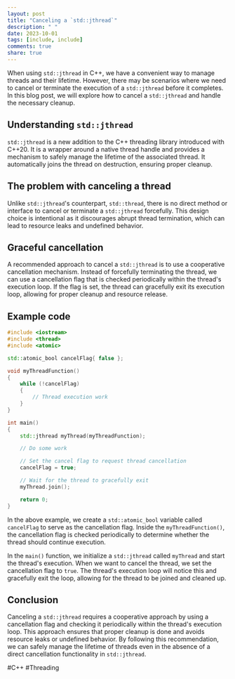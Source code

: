 ```yaml
---
layout: post
title: "Canceling a `std::jthread`"
description: " "
date: 2023-10-01
tags: [include, include]
comments: true
share: true
---
```


When using `std::jthread` in C++, we have a convenient way to manage threads and their lifetime. However, there may be scenarios where we need to cancel or terminate the execution of a `std::jthread` before it completes. In this blog post, we will explore how to cancel a `std::jthread` and handle the necessary cleanup.

## Understanding `std::jthread`

`std::jthread` is a new addition to the C++ threading library introduced with C++20. It is a wrapper around a native thread handle and provides a mechanism to safely manage the lifetime of the associated thread. It automatically joins the thread on destruction, ensuring proper cleanup.

## The problem with canceling a thread

Unlike `std::jthread`'s counterpart, `std::thread`, there is no direct method or interface to cancel or terminate a `std::jthread` forcefully. This design choice is intentional as it discourages abrupt thread termination, which can lead to resource leaks and undefined behavior.

## Graceful cancellation

A recommended approach to cancel a `std::jthread` is to use a cooperative cancellation mechanism. Instead of forcefully terminating the thread, we can use a cancellation flag that is checked periodically within the thread's execution loop. If the flag is set, the thread can gracefully exit its execution loop, allowing for proper cleanup and resource release.

## Example code

```cpp
#include <iostream>
#include <thread>
#include <atomic>

std::atomic_bool cancelFlag{ false };

void myThreadFunction()
{
    while (!cancelFlag)
    {
        // Thread execution work
    }
}

int main()
{
    std::jthread myThread(myThreadFunction);

    // Do some work

    // Set the cancel flag to request thread cancellation
    cancelFlag = true;

    // Wait for the thread to gracefully exit
    myThread.join();

    return 0;
}
```

In the above example, we create a `std::atomic_bool` variable called `cancelFlag` to serve as the cancellation flag. Inside the `myThreadFunction()`, the cancellation flag is checked periodically to determine whether the thread should continue execution.

In the `main()` function, we initialize a `std::jthread` called `myThread` and start the thread's execution. When we want to cancel the thread, we set the cancellation flag to `true`. The thread's execution loop will notice this and gracefully exit the loop, allowing for the thread to be joined and cleaned up.

## Conclusion

Canceling a `std::jthread` requires a cooperative approach by using a cancellation flag and checking it periodically within the thread's execution loop. This approach ensures that proper cleanup is done and avoids resource leaks or undefined behavior. By following this recommendation, we can safely manage the lifetime of threads even in the absence of a direct cancellation functionality in `std::jthread`.

#C++ #Threading
